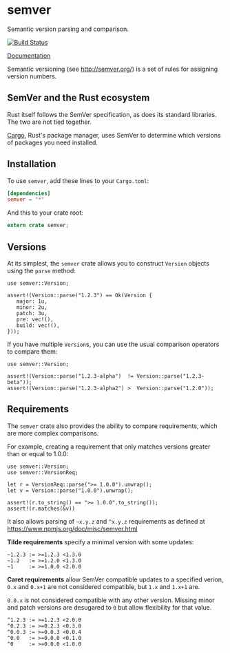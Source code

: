 semver
======

Semantic version parsing and comparison.

[![Build Status](https://travis-ci.org/rust-lang/semver.svg?branch=master)](https://travis-ci.org/rust-lang/semver)

[Documentation](http://doc.rust-lang.org/semver)

Semantic versioning (see http://semver.org/) is a set of rules for
assigning version numbers.

## SemVer and the Rust ecosystem

Rust itself follows the SemVer specification, as does its standard libraries. The two are
not tied together.

[Cargo](http://crates.io), Rust's package manager, uses SemVer to determine which versions of
packages you need installed.

## Installation

To use `semver`, add these lines to your `Cargo.toml`:

```toml
[dependencies]
semver = "*"
```

And this to your crate root:

```rust
extern crate semver;
```

## Versions

At its simplest, the `semver` crate allows you to construct `Version` objects using the `parse`
method:

```{rust}
use semver::Version;

assert!(Version::parse("1.2.3") == Ok(Version {
   major: 1u,
   minor: 2u,
   patch: 3u,
   pre: vec!(),
   build: vec!(),
}));
```

If you have multiple `Version`s, you can use the usual comparison operators to compare them:

```{rust}
use semver::Version;

assert!(Version::parse("1.2.3-alpha")  != Version::parse("1.2.3-beta"));
assert!(Version::parse("1.2.3-alpha2") >  Version::parse("1.2.0"));
```

## Requirements

The `semver` crate also provides the ability to compare requirements, which are more complex
comparisons.

For example, creating a requirement that only matches versions greater than or
equal to 1.0.0:

```{rust}
use semver::Version;
use semver::VersionReq;

let r = VersionReq::parse(">= 1.0.0").unwrap();
let v = Version::parse("1.0.0").unwrap();

assert!(r.to_string() == ">= 1.0.0".to_string());
assert!(r.matches(&v))
```

It also allows parsing of `~x.y.z` and `^x.y.z` requirements as defined at
https://www.npmjs.org/doc/misc/semver.html

**Tilde requirements** specify a minimal version with some updates:

```notrust
~1.2.3 := >=1.2.3 <1.3.0
~1.2   := >=1.2.0 <1.3.0
~1     := >=1.0.0 <2.0.0
```

**Caret requirements** allow SemVer compatible updates to a specified verion,
`0.x` and `0.x+1` are not considered compatible, but `1.x` and `1.x+1` are.

`0.0.x` is not considered compatible with any other version.
Missing minor and patch versions are desugared to `0` but allow flexibility for that value.

```notrust
^1.2.3 := >=1.2.3 <2.0.0
^0.2.3 := >=0.2.3 <0.3.0
^0.0.3 := >=0.0.3 <0.0.4
^0.0   := >=0.0.0 <0.1.0
^0     := >=0.0.0 <1.0.0
```
